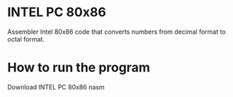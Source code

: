 # INTEL PC 80x86
Assembler Intel 80x86 code that converts numbers from decimal format to octal format.

# How to run the program
Download INTEL PC 80x86 nasm
